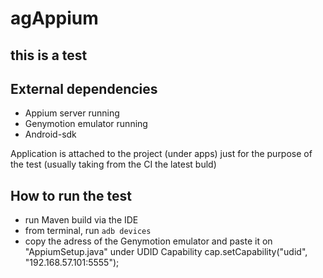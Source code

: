 # agAppium
## this is a test 

## External dependencies 
  * Appium server running 
  * Genymotion emulator running  
  * Android-sdk

Application is attached to the project (under apps) just for the purpose of the test (usually taking from the CI the latest buld) 

## How to run the test 
* run Maven build via the IDE
* from terminal, run ```adb devices```                    
* copy the adress of the Genymotion emulator and paste it on "AppiumSetup.java" under UDID Capability 
cap.setCapability("udid", "192.168.57.101:5555");

